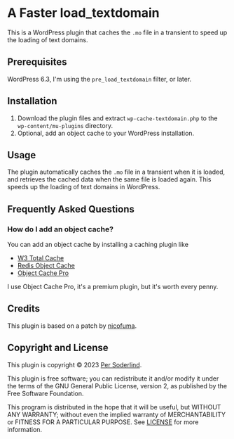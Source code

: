 # A Faster load_textdomain

This is a WordPress plugin that caches the `.mo` file in a transient to speed up the loading of text domains.

## Prerequisites

WordPress 6.3, I'm using the `pre_load_textdomain` filter, or later.

## Installation

1. Download the plugin files and extract `wp-cache-textdomain.php` to the `wp-content/mu-plugins` directory.
2. Optional, add an object cache to your WordPress installation.

## Usage

The plugin automatically caches the `.mo` file in a transient when it is loaded, and retrieves the cached data when the same file is loaded again. This speeds up the loading of text domains in WordPress.

## Frequently Asked Questions

### How do I add an object cache?

You can add an object cache by installing a caching plugin like

- [W3 Total Cache](https://wordpress.org/plugins/w3-total-cache/)
- [Redis Object Cache](https://wordpress.org/plugins/redis-cache/)
- [Object Cache Pro](https://objectcache.pro/)

I use Object Cache Pro, it's a premium plugin, but it's worth every penny.

## Credits

This plugin is based on a patch by [nicofuma](https://core.trac.wordpress.org/ticket/32052).

## Copyright and License

This plugin is copyright © 2023 [Per Soderlind](http://soderlind.no).

This plugin is free software; you can redistribute it and/or modify it under the terms of the GNU General Public License, version 2, as published by the Free Software Foundation.

This program is distributed in the hope that it will be useful, but WITHOUT ANY WARRANTY; without even the implied warranty of MERCHANTABILITY or FITNESS FOR A PARTICULAR PURPOSE. See [LICENSE](LICENSE) for more information.
